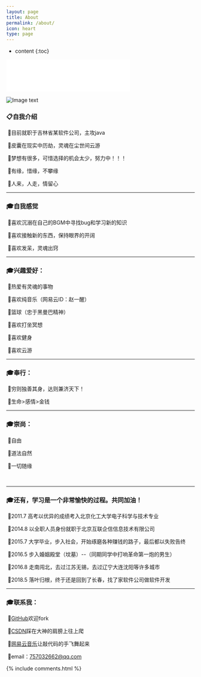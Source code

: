 ```yaml
---
layout: page
title: About
permalink: /about/
icon: heart
type: page
---
```


* content
{:toc}

<iframe frameborder="no" border="0" marginwidth="0" marginheight="0" width="330" height="86" src="//music.163.com/outchain/player?type=2&id=469065396&auto=1&height=66"></iframe>

![Image text](https://raw.githubusercontent.com/zhaoxxxx/zhaoxxxx.github.io/master/images/1.png)<br/>

<p>
<h3>📋<strong>自我介绍</strong></h3>  

&nbsp;🔹目前就职于吉林省某软件公司，主攻java<br/>

&nbsp;🔹皮囊在现实中历劫，灵魂在尘世间云游<br/>

&nbsp;🔹梦想有很多，可惜选择的机会太少，努力中！！！<br/>

&nbsp;🔹有缘，惜缘，不攀缘<br/>

&nbsp;🔹人来，人走，情留心<br/>

<hr>
<h3>🎓<strong>自我感觉</strong></h3>

&nbsp;🔹喜欢沉溺在自己的BGM中寻找bug和学习新的知识<br/>

&nbsp;🔹喜欢接触新的东西，保持眼界的开阔<br/>

&nbsp;🔹喜欢发呆，灵魂出窍<br/>

<p>

<hr>
<h3>🎓<strong>兴趣爱好：</strong></h3>

&nbsp;🔹热爱有灵魂的事物<br/>

&nbsp;🔹喜欢纯音乐（网易云ID：赵一醒）<br/>

&nbsp;🔹篮球（忠于黑曼巴精神）<br/>

&nbsp;🔹喜欢打坐冥想 <br/>

&nbsp;🔹喜欢健身<br/>

&nbsp;🔹喜欢云游<br/>

<p>

<hr>
<h3>🎓<strong>奉行：</strong></h3>

&nbsp;🔹穷则独善其身，达则兼济天下！<br/>

&nbsp;🔹生命>感情>金钱<br/>
<p>

<hr>
<h3>🎓<strong>崇尚：</strong></h3>

&nbsp;🔹自由<br/>

&nbsp;🔹道法自然<br/>

&nbsp;🔹一切随缘<br/>
<p>

<br/>

<hr>
<h3>🎓<strong>还有，学习是一个非常愉快的过程。共同加油！</strong></h3>

&nbsp;🔹2011.7  高考以优异的成绩考入北京化工大学电子科学与技术专业<br/>

&nbsp;🔹2014.8 以全职人员身份就职于北京互联企信信息技术有限公司<br/>
 
&nbsp;🔹2015.7  大学毕业，步入社会，开始琢磨各种赚钱的路子，最后都以失败告终<br/>

&nbsp;🔹2016.5  步入婚姻殿堂（坟墓）--（同期同学中打响革命第一炮的男生）<br/>

&nbsp;🔹2016.8  走南闯北，去过江苏无锡，去过辽宁大连沈阳等许多城市<br/>

&nbsp;🔹2018.5  落叶归根，终于还是回到了长春，找了家软件公司做软件开发<br/>

<hr>
<h3>🎓<strong>联系我：</strong></h3>
<p>
&nbsp;🔹<a href="https://github.com/zhaoxxxx">GitHub</a>欢迎fork<br/>

&nbsp;🔹<a href="https://blog.csdn.net/zx19930309">CSDN</a>踩在大神的肩膀上往上爬<br/>

&nbsp;🔹<a href="https://music.163.com/#/user/home?id=67439493">网易云音乐</a>让敲代码的手飞舞起来<br/>

&nbsp;🔹email：757032662@qq.com<br/>



{% include comments.html %}
